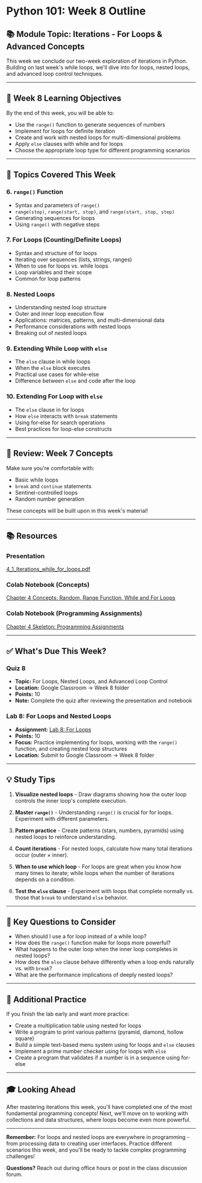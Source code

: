 # Python 101: Week 8 Outline

## 📚 Module Topic: Iterations - For Loops & Advanced Concepts

This week we conclude our two-week exploration of iterations in Python. Building on last week's while loops, we'll dive into for loops, nested loops, and advanced loop control techniques.

---

## 🎯 Week 8 Learning Objectives

By the end of this week, you will be able to:
- Use the `range()` function to generate sequences of numbers
- Implement for loops for definite iteration
- Create and work with nested loops for multi-dimensional problems
- Apply `else` clauses with while and for loops
- Choose the appropriate loop type for different programming scenarios

---

## 📖 Topics Covered This Week

### 6. `range()` Function
- Syntax and parameters of `range()`
- `range(stop)`, `range(start, stop)`, and `range(start, stop, step)`
- Generating sequences for loops
- Using `range()` with negative steps

### 7. For Loops (Counting/Definite Loops)
- Syntax and structure of for loops
- Iterating over sequences (lists, strings, ranges)
- When to use for loops vs. while loops
- Loop variables and their scope
- Common for loop patterns

### 8. Nested Loops
- Understanding nested loop structure
- Outer and inner loop execution flow
- Applications: matrices, patterns, and multi-dimensional data
- Performance considerations with nested loops
- Breaking out of nested loops

### 9. Extending While Loop with `else`
- The `else` clause in while loops
- When the `else` block executes
- Practical use cases for while-else
- Difference between `else` and code after the loop

### 10. Extending For Loop with `else`
- The `else` clause in for loops
- How `else` interacts with `break` statements
- Using for-else for search operations
- Best practices for loop-else constructs

---

## 📄 Review: Week 7 Concepts

Make sure you're comfortable with:
- Basic while loops
- `break` and `continue` statements
- Sentinel-controlled loops
- Random number generation

These concepts will be built upon in this week's material!

---

## 📚 Resources

### Presentation
[4_1_Iterations_while_for_loops.pdf](https://github.com/sjasthi/python101/blob/main/presentations/4_1_Iterations_while_for_loops.pdf)

### Colab Notebook (Concepts)
[Chapter 4 Concepts: Random, Range Function, While and For Loops](https://github.com/sjasthi/python101/blob/main/colab_notebooks/ch4_concepts_random_range_function_while_and_for_loops.ipynb)

### Colab Notebook (Programming Assignments)
[Chapter 4 Skeleton: Programming Assignments](https://github.com/sjasthi/python101/blob/main/colab_notebooks/ch4_skeleton_random_range_function_while_and_for_loops.ipynb)

---

## ✅ What's Due This Week?

### Quiz 8
- **Topic:** For Loops, Nested Loops, and Advanced Loop Control
- **Location:** Google Classroom → Week 8 folder
- **Points:** 10
- **Note:** Complete the quiz after reviewing the presentation and notebook

### Lab 8: For Loops and Nested Loops
- **Assignment:** [Lab 8: For Loops](https://github.com/sjasthi/python101/blob/main/Labs/python101_lab8_for_loops.ipynb)
- **Points:** 10
- **Focus:** Practice implementing for loops, working with the `range()` function, and creating nested loop structures
- **Location:** Submit to Google Classroom → Week 8 folder

---

## 💡 Study Tips

1. **Visualize nested loops** - Draw diagrams showing how the outer loop controls the inner loop's complete execution.

2. **Master `range()`** - Understanding `range()` is crucial for for loops. Experiment with different parameters.

3. **Pattern practice** - Create patterns (stars, numbers, pyramids) using nested loops to reinforce understanding.

4. **Count iterations** - For nested loops, calculate how many total iterations occur (outer × inner).

5. **When to use which loop** - For loops are great when you know how many times to iterate; while loops when the number of iterations depends on a condition.

6. **Test the `else` clause** - Experiment with loops that complete normally vs. those that `break` to understand `else` behavior.

---

## 🤔 Key Questions to Consider

- When should I use a for loop instead of a while loop?
- How does the `range()` function make for loops more powerful?
- What happens to the outer loop when the inner loop completes in nested loops?
- How does the `else` clause behave differently when a loop ends naturally vs. with `break`?
- What are the performance implications of deeply nested loops?

---

## 📝 Additional Practice

If you finish the lab early and want more practice:
- Create a multiplication table using nested for loops
- Write a program to print various patterns (pyramid, diamond, hollow square)
- Build a simple text-based menu system using for loops and `else` clauses
- Implement a prime number checker using for loops with `else`
- Create a program that validates if a number is in a sequence using for-else

---

## 🎓 Looking Ahead

After mastering iterations this week, you'll have completed one of the most fundamental programming concepts! Next, we'll move on to working with collections and data structures, where loops become even more powerful.

---

**Remember:** For loops and nested loops are everywhere in programming - from processing data to creating user interfaces. Practice different scenarios this week, and you'll be ready to tackle complex programming challenges!

**Questions?** Reach out during office hours or post in the class discussion forum.
